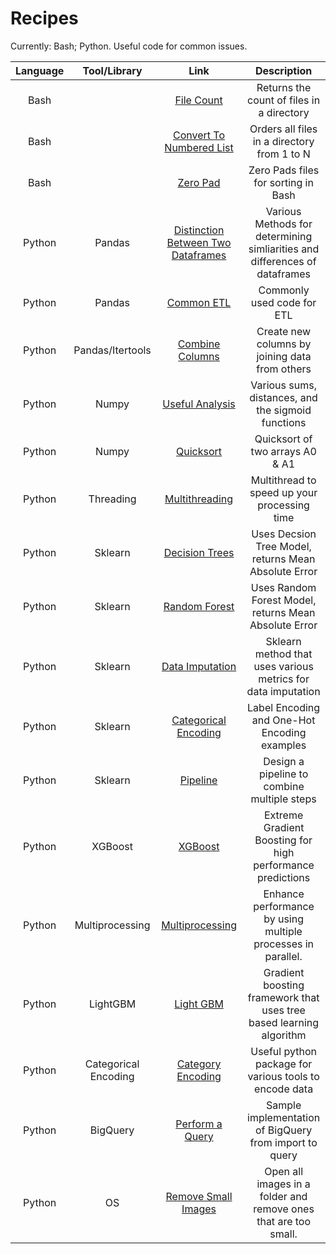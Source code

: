 # Recipes
Currently: Bash; Python.
Useful code for common issues.

| Language |Tool/Library| Link | Description |
|:-----:|:-----:|:----:|:----:|
|Bash||[File Count](https://github.com/jbrdge/Recipes/blob/master/Bash/filecount.sh)|Returns the count of files in a directory |
|Bash||[Convert To Numbered List](https://github.com/jbrdge/Recipes/blob/master/Bash/converttonumberedlist.sh)| Orders all files in a directory from 1 to N|
|Bash||[Zero Pad](https://github.com/jbrdge/Recipes/blob/master/Bash/zeropad.sh)| Zero Pads files for sorting in Bash |
|Python|Pandas|[Distinction Between Two Dataframes](https://github.com/jbrdge/Recipes/blob/master/Python/Pandas/distinctionsBetweenDataframes.py)| Various Methods for determining simliarities and differences of dataframes|
|Python|Pandas|[Common ETL](https://github.com/jbrdge/Recipes/blob/master/Python/Pandas/commonPandasETL.py)| Commonly used code for ETL|
|Python|Pandas/Itertools|[Combine Columns](https://github.com/jbrdge/Recipes/blob/master/Python/combineColumns.py)| Create new columns by joining data from others |
|Python|Numpy|[Useful Analysis](https://github.com/jbrdge/Recipes/blob/master/Python/UsefulAnalysisFunctions.py)| Various sums, distances, and the sigmoid functions|
|Python|Numpy|[Quicksort](https://github.com/jbrdge/Recipes/blob/master/Python/quicksort.py)| Quicksort of two arrays A0 & A1|
|Python|Threading|[Multithreading](https://github.com/jbrdge/Recipes/blob/master/Python/multithreading.py)| Multithread to speed up your processing time |
|Python|Sklearn|[Decision Trees](https://github.com/jbrdge/Recipes/blob/master/Python/Sklearn/DecisionTrees.py)| Uses Decsion Tree Model, returns Mean Absolute Error |
|Python|Sklearn|[Random Forest](https://github.com/jbrdge/Recipes/blob/master/Python/Sklearn/RandomForest.py)| Uses Random Forest Model, returns Mean Absolute Error |
|Python|Sklearn|[Data Imputation](https://github.com/jbrdge/Recipes/blob/master/Python/Sklearn/ImputeData.py)| Sklearn method that uses various metrics for data imputation |
|Python|Sklearn|[Categorical Encoding](https://github.com/jbrdge/Recipes/blob/master/Python/Sklearn/CategoricalEncoding.py)| Label Encoding and One-Hot Encoding examples |
|Python|Sklearn|[Pipeline](https://github.com/jbrdge/Recipes/blob/master/Python/Sklearn/Pipeline.py)| Design a pipeline to combine multiple steps |
|Python|XGBoost|[XGBoost](https://github.com/jbrdge/Recipes/blob/master/Python/XGBoost/xgboost.py)| Extreme Gradient Boosting for high performance predictions|
|Python|Multiprocessing|[Multiprocessing](https://github.com/jbrdge/Recipes/blob/master/Python/multiprocessing.py)| Enhance performance by using multiple processes in parallel. |
|Python|LightGBM|[Light GBM](https://github.com/jbrdge/Recipes/blob/master/Python/LightGBM/lgbm.py)| Gradient boosting framework that uses tree based learning algorithm |
|Python|Categorical Encoding|[Category Encoding](https://github.com/jbrdge/Recipes/blob/master/Python/categoryEncoding.py)| Useful python package for various tools to encode data |
|Python|BigQuery|[Perform a Query](https://github.com/jbrdge/Recipes/blob/master/Python/performAQuery.py)| Sample implementation of BigQuery from import to query|
|Python|OS|[Remove Small Images](https://github.com/jbrdge/Recipes/blob/master/Python/remove_smalls.py)| Open all images in a folder and remove ones that are too small.|